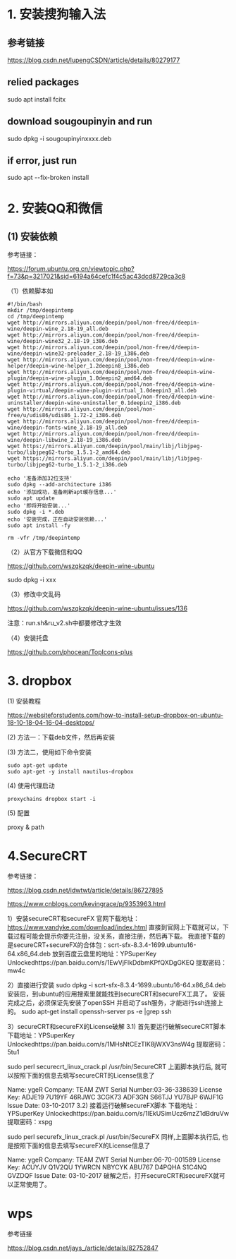 # 1. 安装搜狗输入法
## 参考链接

https://blog.csdn.net/lupengCSDN/article/details/80279177

## relied packages

sudo apt install fcitx

## download sougoupinyin and run
sudo dpkg -i sougoupinyinxxxx.deb

## if error, just run

sudo apt  --fix-broken install


# 2. 安装QQ和微信

## (1) 安装依赖

参考链接：

https://forum.ubuntu.org.cn/viewtopic.php?f=73&p=3217021&sid=6194a64cefc1f4c5ac43dcd8729ca3c8

（1）依赖脚本如
```shell
#!/bin/bash
mkdir /tmp/deepintemp
cd /tmp/deepintemp
wget http://mirrors.aliyun.com/deepin/pool/non-free/d/deepin-wine/deepin-wine_2.18-19_all.deb
wget http://mirrors.aliyun.com/deepin/pool/non-free/d/deepin-wine/deepin-wine32_2.18-19_i386.deb
wget http://mirrors.aliyun.com/deepin/pool/non-free/d/deepin-wine/deepin-wine32-preloader_2.18-19_i386.deb
wget http://mirrors.aliyun.com/deepin/pool/non-free/d/deepin-wine-helper/deepin-wine-helper_1.2deepin8_i386.deb
wget http://mirrors.aliyun.com/deepin/pool/non-free/d/deepin-wine-plugin/deepin-wine-plugin_1.0deepin2_amd64.deb
wget http://mirrors.aliyun.com/deepin/pool/non-free/d/deepin-wine-plugin-virtual/deepin-wine-plugin-virtual_1.0deepin3_all.deb
wget http://mirrors.aliyun.com/deepin/pool/non-free/d/deepin-wine-uninstaller/deepin-wine-uninstaller_0.1deepin2_i386.deb
wget http://mirrors.aliyun.com/deepin/pool/non-free/u/udis86/udis86_1.72-2_i386.deb
wget http://mirrors.aliyun.com/deepin/pool/non-free/d/deepin-wine/deepin-fonts-wine_2.18-19_all.deb
wget http://mirrors.aliyun.com/deepin/pool/non-free/d/deepin-wine/deepin-libwine_2.18-19_i386.deb
wget https://mirrors.aliyun.com/deepin/pool/main/libj/libjpeg-turbo/libjpeg62-turbo_1.5.1-2_amd64.deb
wget https://mirrors.aliyun.com/deepin/pool/main/libj/libjpeg-turbo/libjpeg62-turbo_1.5.1-2_i386.deb

echo '准备添加32位支持'
sudo dpkg --add-architecture i386
echo '添加成功，准备刷新apt缓存信息...'
sudo apt update
echo '即将开始安装...'
sudo dpkg -i *.deb
echo '安装完成，正在自动安装依赖...'
sudo apt install -fy

rm -vfr /tmp/deepintemp
```

（2）从官方下载微信和QQ

https://github.com/wszqkzqk/deepin-wine-ubuntu

sudo dpkg -i xxx

（3）修改中文乱码

https://github.com/wszqkzqk/deepin-wine-ubuntu/issues/136

注意：run.sh&ru_v2.sh中都要修改才生效

（4）安装托盘

https://github.com/phocean/TopIcons-plus

# 3. dropbox

(1) 安装教程

https://websiteforstudents.com/how-to-install-setup-dropbox-on-ubuntu-18-10-18-04-16-04-desktops/

(2) 方法一：下载deb文件，然后再安装

(3) 方法二，使用如下命令安装

```shell
sudo apt-get update
sudo apt-get -y install nautilus-dropbox
```

(4) 使用代理启动

```shell
proxychains dropbox start -i
```

(5) 配置

proxy & path

# 4.SecureCRT

参考链接：

https://blog.csdn.net/idwtwt/article/details/86727895

https://www.cnblogs.com/kevingrace/p/9353963.html

1）安装secureCRT和secureFX
官网下载地址：https://www.vandyke.com/download/index.html
直接到官网上下载就可以，下载过程可能会提示你要先注册，没关系，直接注册，然后再下载。
我直接下载的是secureCRT+secureFX的合体包：scrt-sfx-8.3.4-1699.ubuntu16-64.x86_64.deb
放到百度云盘里的地址：YPSuperKey Unlockedhttps://pan.baidu.com/s/1EwVjFlkDdbmKPfQXDgGKEQ
提取密码：mw4c

2）直接进行安装
sudo dpkg -i scrt-sfx-8.3.4-1699.ubuntu16-64.x86_64.deb
安装后，到ubuntu的应用搜索里就能找到secureCRT和secureFX工具了。
安装完成之后，必须保证先安装了openSSH 并启动了ssh服务，才能进行ssh连接上的。
sudo apt-get install openssh-server
ps -e |grep ssh

3）secureCRT和secureFX的License破解
3.1) 首先要运行破解secureCRT脚本
下载地址：YPSuperKey Unlockedhttps://pan.baidu.com/s/1MHsNtCEzTlK8jWXV3nsW4g
提取密码：5tu1

sudo perl securecrt_linux_crack.pl /usr/bin/SecureCRT
上面脚本执行后, 就可以按照下面的信息去填写secureCRT的License信息了

Name: ygeR
Company: TEAM ZWT
Serial Number:03-36-338639
License Key: ADJE19 7U19YF 46RJWC 3CGK73 ADF3GN S66TJJ YU7BJP 6WJF1G
Issue Date: 03-10-2017
3.2) 接着运行破解secureFX脚本
下载地址：YPSuperKey Unlockedhttps://pan.baidu.com/s/1IEkUSimUcz6mzZ1dBdruVw
提取密码：xspg

sudo perl securefx_linux_crack.pl /usr/bin/SecureFX
同样,上面脚本执行后, 也是按照下面的信息去填写secureFX的License信息了

Name: ygeR
Company: TEAM ZWT
Serial Number:06-70-001589
License Key: ACUYJV Q1V2QU 1YWRCN NBYCYK ABU767 D4PQHA S1C4NQ GVZDQF
Issue Date: 03-10-2017
破解之后，打开secureCRT和secureFX就可以正常使用了。


# wps

参考链接

https://blog.csdn.net/jays_/article/details/82752847